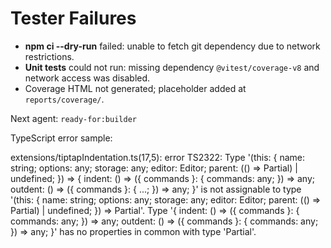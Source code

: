# Tester Failures

- **npm ci --dry-run** failed: unable to fetch git dependency due to network restrictions.
- **Unit tests** could not run: missing dependency `@vitest/coverage-v8` and network access was disabled.
- Coverage HTML not generated; placeholder added at `reports/coverage/`.

Next agent: `ready-for:builder`

TypeScript error sample:

extensions/tiptapIndentation.ts(17,5): error TS2322: Type '(this: { name: string; options: any; storage: any; editor: Editor; parent: (() => Partial<RawCommands>) | undefined; }) => { indent: () => ({ commands }: { commands: any; }) => any; outdent: () => ({ commands }: { ...; }) => any; }' is not assignable to type '(this: { name: string; options: any; storage: any; editor: Editor; parent: (() => Partial<RawCommands>) | undefined; }) => Partial<RawCommands>'.
  Type '{ indent: () => ({ commands }: { commands: any; }) => any; outdent: () => ({ commands }: { commands: any; }) => any; }' has no properties in common with type 'Partial<RawCommands>'.
